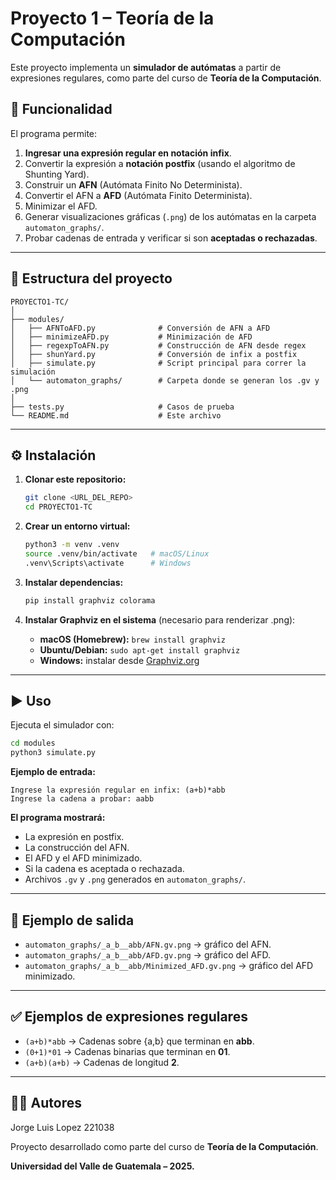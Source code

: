 # Proyecto 1 – Teoría de la Computación

Este proyecto implementa un **simulador de autómatas** a partir de expresiones regulares, como parte del curso de **Teoría de la Computación**.

## 🚀 Funcionalidad

El programa permite:

1. **Ingresar una expresión regular en notación infix**.
2. Convertir la expresión a **notación postfix** (usando el algoritmo de Shunting Yard).
3. Construir un **AFN** (Autómata Finito No Determinista).
4. Convertir el AFN a **AFD** (Autómata Finito Determinista).
5. Minimizar el AFD.
6. Generar visualizaciones gráficas (`.png`) de los autómatas en la carpeta `automaton_graphs/`.
7. Probar cadenas de entrada y verificar si son **aceptadas o rechazadas**.

---

## 📂 Estructura del proyecto

```
PROYECTO1-TC/
│
├── modules/
│   ├── AFNToAFD.py              # Conversión de AFN a AFD
│   ├── minimizeAFD.py           # Minimización de AFD
│   ├── regexpToAFN.py           # Construcción de AFN desde regex
│   ├── shunYard.py              # Conversión de infix a postfix
│   ├── simulate.py              # Script principal para correr la simulación
│   └── automaton_graphs/        # Carpeta donde se generan los .gv y .png
│
├── tests.py                     # Casos de prueba
└── README.md                    # Este archivo
```

---

## ⚙️ Instalación

1. **Clonar este repositorio:**
   ```bash
   git clone <URL_DEL_REPO>
   cd PROYECTO1-TC
   ```

2. **Crear un entorno virtual:**
   ```bash
   python3 -m venv .venv
   source .venv/bin/activate   # macOS/Linux
   .venv\Scripts\activate      # Windows
   ```

3. **Instalar dependencias:**
   ```bash
   pip install graphviz colorama
   ```

4. **Instalar Graphviz en el sistema** (necesario para renderizar .png):
   - **macOS (Homebrew):** `brew install graphviz`
   - **Ubuntu/Debian:** `sudo apt-get install graphviz`
   - **Windows:** instalar desde [Graphviz.org](https://graphviz.org/download/)

---

## ▶️ Uso

Ejecuta el simulador con:

```bash
cd modules
python3 simulate.py
```

**Ejemplo de entrada:**
```
Ingrese la expresión regular en infix: (a+b)*abb
Ingrese la cadena a probar: aabb
```

**El programa mostrará:**
- La expresión en postfix.
- La construcción del AFN.
- El AFD y el AFD minimizado.
- Si la cadena es aceptada o rechazada.
- Archivos `.gv` y `.png` generados en `automaton_graphs/`.

---

## 📸 Ejemplo de salida

- `automaton_graphs/_a_b__abb/AFN.gv.png` → gráfico del AFN.
- `automaton_graphs/_a_b__abb/AFD.gv.png` → gráfico del AFD.
- `automaton_graphs/_a_b__abb/Minimized_AFD.gv.png` → gráfico del AFD minimizado.

---

## ✅ Ejemplos de expresiones regulares

- `(a+b)*abb` → Cadenas sobre {a,b} que terminan en **abb**.
- `(0+1)*01` → Cadenas binarias que terminan en **01**.
- `(a+b)(a+b)` → Cadenas de longitud **2**.

---

## 👨‍💻 Autores
Jorge Luis Lopez 221038

Proyecto desarrollado como parte del curso de **Teoría de la Computación**.

**Universidad del Valle de Guatemala – 2025.**
